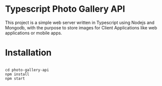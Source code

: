 # Typescript Photo Gallery API
This project is a simple web server written in Typescript using Nodejs and Mongodb, with the purpose to store images for Client Applications like web applications or mobile apps.

# Installation
```

cd photo-gallery-api
npm install
npm start
```